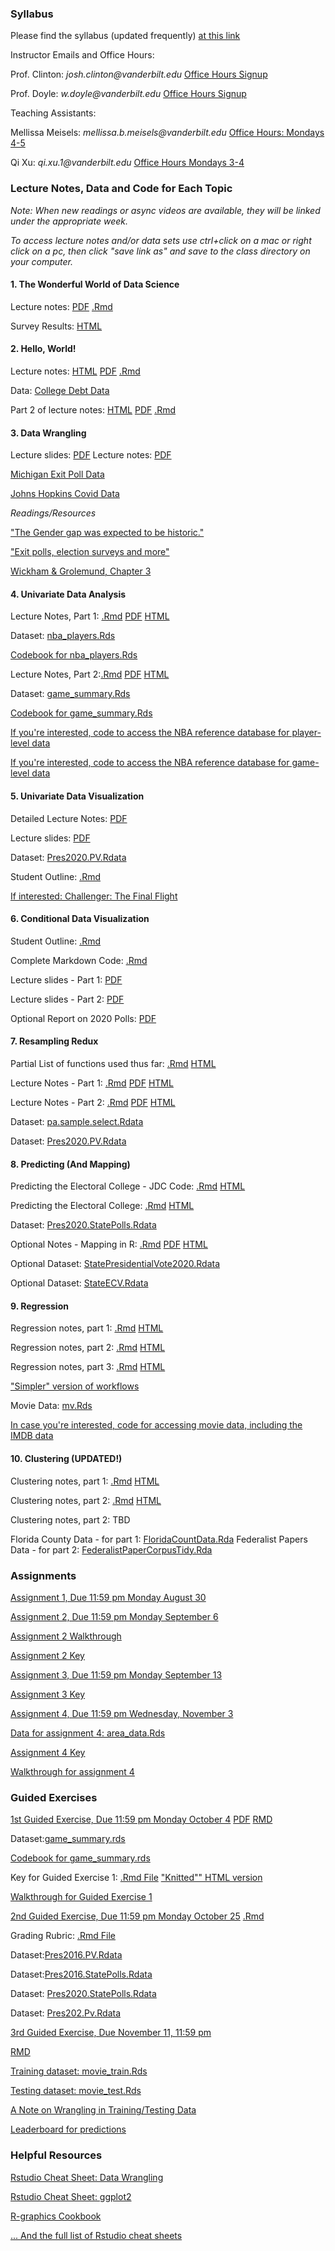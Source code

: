 ### Syllabus

Please find the syllabus (updated frequently) [at this link](https://raw.githack.com/wdoyle42/vandy_ds_1000/main/DS-1000-Syllabus.html)

Instructor Emails and Office Hours:

Prof. Clinton: _josh.clinton@vanderbilt.edu_
[Office Hours Signup](https://calendly.com/josh-clinton/office-hours-meeting)


Prof. Doyle: _w.doyle@vanderbilt.edu_
[Office Hours Signup](https://outlook.office365.com/owa/calendar/WillDoyle@Vanderbilt365.onmicrosoft.com/bookings/)

Teaching Assistants:

Mellissa Meisels: _mellissa.b.meisels@vanderbilt.edu_
[Office Hours: Mondays 4-5](https://calendly.com/mellissa-b-meisels/officehours?month=2021-08)

Qi Xu: _qi.xu.1@vanderbilt.edu_ 
[Office Hours Mondays 3-4](https://calendly.com/qi-xu/ds1000-office-hours-qi-xu?month=2021-08) 


### Lecture Notes, Data and Code for Each Topic 

*Note: When new readings or async videos are available, they will be linked under the appropriate week.*

*To access lecture notes and/or data sets use ctrl+click on a mac or right click on a pc, then click "save link as" and save to the class directory on your computer.*

#### 1\. The Wonderful World of Data Science

Lecture notes:  [PDF](https://github.com/wdoyle42/vandy_ds_1000/raw/main/Lectures/Lecture1_IntroMotivation/Lecture1_Motivation.pdf) [.Rmd](https://github.com/wdoyle42/vandy_ds_1000/raw/main/Lectures/Lecture1_IntroMotivation/Lecture1_Motivation.Rmd)

Survey Results: [HTML](https://raw.githack.com/wdoyle42/vandy_ds_1000/main/Lectures/Lecture1_IntroMotivation/survey_results.html)

#### 2\. Hello, World!

Lecture notes: [HTML](https://raw.githack.com/wdoyle42/vandy_ds_1000/main/Lectures/Lecture2_HelloWorld/Lecture2_HelloWorld.html) [PDF](https://github.com/wdoyle42/vandy_ds_1000/raw/main/Lectures/Lecture2_HelloWorld/Lecture2_HelloWorld.pdf) [.Rmd](https://raw.githubusercontent.com/wdoyle42/vandy_ds_1000/main/Lectures/Lecture2_HelloWorld/Lecture2_HelloWorld.Rmd)

Data: [College Debt Data](https://github.com/wdoyle42/vandy_ds_1000/raw/main/Lectures/Lecture2_HelloWorld/sc_debt.Rds)

Part 2 of lecture notes: [HTML](https://raw.githack.com/wdoyle42/vandy_ds_1000/main/Lectures/Lecture2_HelloWorld/Lecture2_HelloWorld_part2.html) [PDF](https://github.com/wdoyle42/vandy_ds_1000/raw/main/Lectures/Lecture2_HelloWorld/Lecture2_HelloWorld_part2.pdf) [.Rmd](https://raw.githubusercontent.com/wdoyle42/vandy_ds_1000/main/Lectures/Lecture2_HelloWorld/Lecture2_HelloWorld_part2.Rmd)

#### 3\.  Data Wrangling

Lecture slides: [PDF](https://github.com/wdoyle42/vandy_ds_1000/raw/main/Lectures/Topic3_DataWrangling/Topic3_DataWranglingLecture-Student.pdf)
Lecture notes: [PDF](https://github.com/wdoyle42/vandy_ds_1000/raw/main/Lectures/Topic3_DataWrangling/DataWrangling.pdf)

[Michigan Exit Poll Data](https://github.com/wdoyle42/vandy_ds_1000/raw/main/Lectures/Topic3_DataWrangling/data/Final%20MI%20subset.Rdata)

[Johns Hopkins Covid Data](https://github.com/wdoyle42/vandy_ds_1000/raw/main/Lectures/Topic3_DataWrangling/data/JohnsHopkinsStateCasesTS.csv)

*Readings/Resources*

["The Gender gap was expected to be historic."](https://www.washingtonpost.com/dc-md-va/2020/11/06/election-2020-gender-gap-women/)

["Exit polls, election surveys and more"](https://www.pewresearch.org/fact-tank/2018/11/01/exit-polls-election-surveys-and-more-a-guide-for-the-2018-midterms/)

[Wickham \& Grolemund, Chapter 3](https://learning-oreilly-com.proxy.library.vanderbilt.edu/home/)


#### 4\. Univariate Data Analysis

Lecture Notes, Part 1: [.Rmd](https://github.com/wdoyle42/vandy_ds_1000/raw/main/Lectures/Lecture4Univariate/Lecture4_Univariate.Rmd) [PDF](https://github.com/wdoyle42/vandy_ds_1000/raw/main/Lectures/Lecture4Univariate/Lecture4_Univariate.pdf) [HTML](https://raw.githack.com/wdoyle42/vandy_ds_1000/main/Lectures/Lecture4Univariate/Lecture4_Univariate.html)

Dataset: [nba_players.Rds](https://github.com/wdoyle42/vandy_ds_1000/raw/main/Lectures/Lecture4Univariate/nba_players_2018.Rds)

[Codebook for nba_players.Rds](https://raw.githack.com/wdoyle42/vandy_ds_1000/main/Lectures/Lecture4Univariate/nba_players_2018.html)


Lecture Notes, Part 2:[.Rmd](https://github.com/wdoyle42/vandy_ds_1000/raw/main/Lectures/Lecture4Univariate/Lecture4part2Uncertainty.Rmd)
[PDF](https://github.com/wdoyle42/vandy_ds_1000/raw/main/Lectures/Lecture4Univariate/Lecture4part2Uncertainty.pdf)
[HTML](https://raw.githack.com/wdoyle42/vandy_ds_1000/main/Lectures/Lecture4Univariate/Lecture4part2Uncertainty.html)

Dataset: [game_summary.Rds](https://github.com/wdoyle42/vandy_ds_1000/raw/main/Lectures/Lecture4Univariate/game_summary.Rds) 

[Codebook for game_summary.Rds](https://raw.githack.com/wdoyle42/vandy_ds_1000/main/Lectures/Lecture4Univariate/game_summary_codebook.html)

[If you're interested, code to access the NBA reference database for player-level data](https://github.com/wdoyle42/vandy_ds_1000/blob/main/Lectures/Lecture4Univariate/nba_players.R)

[If you're interested, code to access the NBA reference database for game-level data](https://github.com/wdoyle42/vandy_ds_1000/blob/main/Lectures/Lecture4Univariate/nba_teams.R)

#### 5\. Univariate Data Visualization

Detailed Lecture Notes: [PDF](https://github.com/wdoyle42/vandy_ds_1000/raw/main/Lectures/Topic5_UnivariateVisualization/NationalPopularVote.pdf) 

Lecture slides: [PDF](https://github.com/wdoyle42/vandy_ds_1000/raw/main/Lectures/Topic5_UnivariateVisualization/Topic5_StudentCopy_VisualizationUnivariateGraphics.pdf)

Dataset: [Pres2020.PV.Rdata](https://github.com/wdoyle42/vandy_ds_1000/raw/main/Lectures/Topic5_UnivariateVisualization/data/Pres2020.PV.Rdata) 

Student Outline: [.Rmd](https://github.com/wdoyle42/vandy_ds_1000/raw/main/Lectures/Topic5_UnivariateVisualization/StudentOutline_UnivariateDataViz.Rmd) 

[If interested: Challenger: The Final Flight](https://www.netflix.com/title/81012137)

#### 6\. Conditional Data Visualization

Student Outline: [.Rmd](https://github.com/wdoyle42/vandy_ds_1000/raw/main/Lectures/Topic6_ConditionalVisualization/StudentOutline_ConditionalVisualization.Rmd) 

Complete Markdown Code: [.Rmd](https://github.com/wdoyle42/vandy_ds_1000/raw/main/Lectures/Topic6_ConditionalVisualization/Topic6_MarkdownComplete.Rmd) 

Lecture slides - Part 1: [PDF](https://github.com/wdoyle42/vandy_ds_1000/raw/main/Lectures/Topic6_ConditionalVisualization/Topic6_ConditionalVariation_Part1.pdf)

Lecture slides - Part 2: [PDF](https://github.com/wdoyle42/vandy_ds_1000/raw/main/Lectures/Topic6_ConditionalVisualization/Topic6_ConditionalVariation_Part2.pdf)

Optional Report on 2020 Polls: [PDF](https://github.com/wdoyle42/vandy_ds_1000/raw/main/Lectures/Topic6_ConditionalVisualization/AAPOR-Task-Force-on-2020-Pre-Election-Polling_Report-FNL.pdf) 

#### 7\. Resampling Redux

Partial List of functions used thus far: [.Rmd](https://github.com/wdoyle42/vandy_ds_1000/raw/main/Lectures/Topic7_Resampling/FunctionList.Rmd)
[HTML](https://github.com/wdoyle42/vandy_ds_1000/raw/main/Lectures/Topic7_Resampling/FunctionList.html)

Lecture Notes - Part 1: [.Rmd](https://github.com/wdoyle42/vandy_ds_1000/raw/main/Lectures/Topic7_Resampling/Topic7_DetailedNotes_Student.Rmd)
[PDF](https://github.com/wdoyle42/vandy_ds_1000/raw/main/Lectures/Topic7_Resampling/Topic7_DetailedNotes_Student.pdf)
[HTML](https://raw.githack.com/wdoyle42/vandy_ds_1000/main/Lectures/Topic7_Resampling/Topic7_DetailedNotes_Student.html)

Lecture Notes - Part 2: [.Rmd](https://github.com/wdoyle42/vandy_ds_1000/raw/main/Lectures/Topic7_Resampling/Topic7_DetailedNotes_part2.Rmd)
[PDF](https://github.com/wdoyle42/vandy_ds_1000/raw/main/Lectures/Topic7_Resampling/Topic7_DetailedNotes_part2.pdf)
[HTML](https://raw.githack.com/wdoyle42/vandy_ds_1000/main/Lectures/Topic7_Resampling/Topic7_DetailedNotes_part2.html)

Dataset: [pa.sample.select.Rdata](https://github.com/wdoyle42/vandy_ds_1000/raw/main/Lectures/Topic7_Resampling/data/pa.sample.select.Rdata) 

Dataset: [Pres2020.PV.Rdata](https://github.com/wdoyle42/vandy_ds_1000/raw/main/Lectures/Topic5_UnivariateVisualization/data/Pres2020.PV.Rdata) 

#### 8\. Predicting (And Mapping)

Predicting the Electoral College - JDC Code: [.Rmd](https://github.com/wdoyle42/vandy_ds_1000/raw/main/Lectures/Topic8_Predictions/Topic8_Predictions.Rmd)
[HTML](https://raw.githack.com/wdoyle42/vandy_ds_1000/main/Lectures/Topic8_Predictions/Topic8_Predictions.html)

Predicting the Electoral College: [.Rmd](https://github.com/wdoyle42/vandy_ds_1000/raw/main/Lectures/Topic8_Predictions/Topic8_PredictionsClassWork.Rmd)
[HTML](https://raw.githack.com/wdoyle42/vandy_ds_1000/main/Lectures/Topic8_Predictions/Topic8_PredictionsClassWork.html)

Dataset: [Pres2020.StatePolls.Rdata](https://github.com/wdoyle42/vandy_ds_1000/raw/main/Lectures/Topic8_Predictions/data/Pres2020.StatePolls.Rdata) 

Optional Notes - Mapping in R: [.Rmd](https://github.com/wdoyle42/vandy_ds_1000/raw/main/Lectures/Topic8_Predictions/Topic8_Maps.Rmd)
[PDF](https://github.com/wdoyle42/vandy_ds_1000/raw/main/Lectures/Topic8_Predictions/Topic8_Maps.pdf)
[HTML](https://raw.githack.com/wdoyle42/vandy_ds_1000/main/Lectures/Topic8_Predictions/Topic8_Maps.html)

Optional Dataset: [StatePresidentialVote2020.Rdata](https://github.com/wdoyle42/vandy_ds_1000/raw/main/Lectures/Topic8_Predictions/data/StatePresidentialVote2020.Rdata) 

Optional Dataset: [StateECV.Rdata](https://github.com/wdoyle42/vandy_ds_1000/raw/main/Lectures/Topic8_Predictions/data/StateECV.Rdata) 


#### 9\. Regression

Regression notes, part 1: [.Rmd](https://raw.githubusercontent.com/wdoyle42/vandy_ds_1000/main/Lectures/Topic9_Regression/LectureRegressionPart1.Rmd) [HTML](https://raw.githack.com/wdoyle42/vandy_ds_1000/main/Lectures/Topic9_Regression/LectureRegressionPart1.html)

Regression notes, part 2:
[.Rmd](https://github.com/wdoyle42/vandy_ds_1000/raw/main/Lectures/Topic9_Regression/LectureRegressionPart2.Rmd)
[HTML](https://raw.githack.com/wdoyle42/vandy_ds_1000/main/Lectures/Topic9_Regression/LectureRegressionPart2.html)

Regression notes, part 3:
[.Rmd](https://github.com/wdoyle42/vandy_ds_1000/raw/main/Lectures/Topic9_Regression/LectureRegressionPart3.Rmd)
[HTML](https://raw.githack.com/wdoyle42/vandy_ds_1000/main/Lectures/Topic9_Regression/LectureRegressionPart3.html)


["Simpler" version of workflows](https://github.com/wdoyle42/vandy_ds_1000/raw/main/Lectures/Topic9_Regression/workflows_examples.Rmd)

Movie Data: [mv.Rds](https://github.com/wdoyle42/vandy_ds_1000/raw/main/Lectures/Topic9_Regression/mv.Rds)

[In case you're interested, code for accessing movie data, including the IMDB data](https://github.com/wdoyle42/vandy_ds_1000/raw/main/Lectures/Topic9_Regression/access_movie_data.R)

#### 10\.  Clustering (UPDATED!)

Clustering notes, part 1: [.Rmd](https://raw.githubusercontent.com/wdoyle42/vandy_ds_1000/main/Lectures/Topic10_Clustering/Topic10_ClusteringKmeans.Rmd) [HTML](https://raw.githack.com/wdoyle42/vandy_ds_1000/main/Lectures/Topic10_Clustering/Topic10_ClusteringKmeans.html)

Clustering notes, part 2: [.Rmd](https://raw.githubusercontent.com/wdoyle42/vandy_ds_1000/main/Lectures/Topic10_Clustering/Topic10_ClusteringKmeansText.Rmd) [HTML](https://raw.githack.com/wdoyle42/vandy_ds_1000/main/Lectures/Topic10_Clustering/Topic10_ClusteringKmeansText.html)

Clustering notes, part 2:  TBD

Florida County Data - for part 1: [FloridaCountData.Rda](https://github.com/wdoyle42/vandy_ds_1000/raw/main/Lectures/Topic10_Clustering/data/FloridaCountyData.Rda)
Federalist Papers Data - for part 2: [FederalistPaperCorpusTidy.Rda](https://github.com/wdoyle42/vandy_ds_1000/raw/main/Lectures/Topic10_Clustering/data/FederalistPaperCorpusTidy.Rda)


### Assignments

[Assignment 1, Due 11:59 pm Monday August 30](https://raw.githack.com/wdoyle42/vandy_ds_1000/main/Assignments/01-assignment.html)

[Assignment 2, Due 11:59 pm Monday September 6](https://raw.githack.com/wdoyle42/vandy_ds_1000/main/Assignments/02-assignment.html)

[Assignment 2 Walkthrough](https://youtu.be/GjhLjdI8Slc)

[Assignment 2 Key](https://github.com/wdoyle42/vandy_ds_1000/raw/main/Assignments/02-assignment-key.Rmd)

[Assignment 3, Due 11:59 pm Monday September 13](https://raw.githack.com/wdoyle42/vandy_ds_1000/main/Assignments/03-assignment.html)

[Assignment 3 Key](https://github.com/wdoyle42/vandy_ds_1000/raw/main/Assignments/03-assignment-key.Rmd)

[Assignment 4, Due 11:59 pm Wednesday, November 3](https://github.com/wdoyle42/vandy_ds_1000/raw/main/Assignments/04-assignment.Rmd)

[Data for assignment 4: area_data.Rds](https://github.com/wdoyle42/vandy_ds_1000/raw/main/Assignments/area_data.Rds)

[Assignment 4 Key](https://github.com/wdoyle42/vandy_ds_1000/raw/main/Assignments/04-assignment-key.Rmd)

[Walkthrough for assignment 4](https://youtu.be/OpDlq81wZkA)

### Guided Exercises

[1st Guided Exercise, Due 11:59 pm Monday October 4](https://raw.githack.com/wdoyle42/vandy_ds_1000/main/Assignments/01-guided-exercise.html) [PDF](https://github.com/wdoyle42/vandy_ds_1000/raw/main/Assignments/01-guided-exercise.pdf) [RMD](https://raw.githubusercontent.com/wdoyle42/vandy_ds_1000/main/Assignments/01-guided-exercise.Rmd) 

Dataset:[game_summary.rds](https://github.com/wdoyle42/vandy_ds_1000/raw/main/Assignments/game_summary.Rds)

[Codebook for game_summary.rds](https://github.com/wdoyle42/vandy_ds_1000/blob/main/Assignments/game_summary_codebook.md)

Key for Guided Exercise 1: [.Rmd File](https://github.com/wdoyle42/vandy_ds_1000/raw/main/Assignments/01-guided_exercise_key.Rmd) ["Knitted"" HTML version](https://raw.githack.com/wdoyle42/vandy_ds_1000/main/Assignments/01-guided_exercise_key.html)

[Walkthrough for Guided Exercise 1](https://youtu.be/MNcfzel7_F8)

[2nd Guided Exercise, Due 11:59 pm Monday October 25](https://raw.githack.com/wdoyle42/vandy_ds_1000/main/Assignments/04-guided-exercise2.html)
[.Rmd](https://raw.githubusercontent.com/wdoyle42/vandy_ds_1000/main/Assignments/04-guided-exercise2.Rmd) 

Grading Rubric:  [.Rmd File](https://github.com/wdoyle42/vandy_ds_1000/raw/main/Assignments/04-guided-exercise2-rubric.rmd)

Dataset:[Pres2016.PV.Rdata](https://github.com/wdoyle42/vandy_ds_1000/raw/main/Assignments/Pres2016.PV.Rdata)

Dataset:[Pres2016.StatePolls.Rdata](https://github.com/wdoyle42/vandy_ds_1000/raw/main/Assignments/Pres2016.StatePolls.Rdata)

Dataset: [Pres2020.StatePolls.Rdata](https://github.com/wdoyle42/vandy_ds_1000/raw/main/Lectures/Topic8_Predictions/data/Pres2020.StatePolls.Rdata)

Dataset: [Pres202.Pv.Rdata](https://github.com/wdoyle42/vandy_ds_1000/raw/main/Lectures/Topic5_UnivariateVisualization/data/Pres2020.PV.Rdata)

[3rd Guided Exercise, Due November 11, 11:59 pm](https://raw.githack.com/wdoyle42/vandy_ds_1000/main/Assignments/guided_exercise_3.html)

[RMD](https://github.com/wdoyle42/vandy_ds_1000/raw/main/Assignments/guided_exercise_3.Rmd)

[Training dataset: movie_train.Rds](https://github.com/wdoyle42/vandy_ds_1000/raw/main/Assignments/movie_train.Rds)

[Testing dataset: movie_test.Rds](https://github.com/wdoyle42/vandy_ds_1000/raw/main/Assignments/movie_test.Rds)

[A Note on Wrangling in Training/Testing Data](https://raw.githubusercontent.com/wdoyle42/vandy_ds_1000/main/Assignments/prediction_testing.Rmd)

[Leaderboard for predictions](https://raw.githack.com/wdoyle42/vandy_ds_1000/main/Assignments/leaderboard.html)

### Helpful Resources

[Rstudio Cheat Sheet: Data Wrangling](https://www.rstudio.com/wp-content/uploads/2015/02/data-wrangling-cheatsheet.pdf)

[Rstudio Cheat Sheet: ggplot2 ](https://github.com/rstudio/cheatsheets/raw/master/data-visualization.pdf)

[R-graphics Cookbook](http://www.cookbook-r.com/Graphs/)

[... And the full list of Rstudio cheat sheets](https://www.rstudio.com/resources/cheatsheets/)

